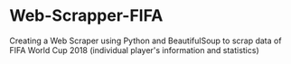 # Web-Scrapper-FIFA
Creating a Web Scraper using Python and BeautifulSoup to scrap data of FIFA World Cup 2018 (individual player's information and statistics) 
